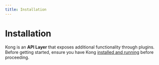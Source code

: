 ```yaml
---
title: Installation
---
```


# Installation

Kong is an **API Layer** that exposes additional functionality through plugins. Before getting started, ensure you have Kong [installed and running](/download) before proceeding.
